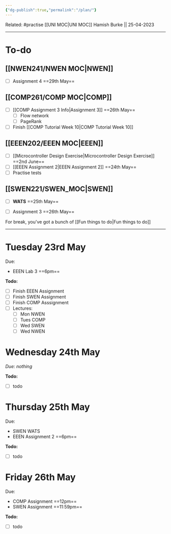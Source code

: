```yaml
---
{"dg-publish":true,"permalink":"/plan/"}
---
```


Related: #practise 
[[UNI MOC\|UNI MOC]]
Hamish Burke || 25-04-2023
***

# To-do

## [[NWEN241/NWEN MOC\|NWEN]]

- [ ] Assignment 4 ==29th May==

## [[COMP261/COMP MOC\|COMP]]

- [ ] [[COMP Assignment 3 Info\|Assignment 3]] ==26th May==
	- [ ] Flow network
	- [ ] PageRank
- [ ] Finish [[COMP Tutorial Week 10\|COMP Tutorial Week 10]]

## [[EEEN202/EEEN MOC\|EEEN]]

- [ ] [[Microcontroller Design Exercise\|Microcontroller Design Exercise]] ==2nd June==
- [ ] [[EEEN Assignment 2\|EEEN Assignment 2]] ==24th May==
- [ ] Practise tests

## [[SWEN221/SWEN_MOC\|SWEN]]

- [ ] **WATS** ==25th May==
- [ ] Assignment 3 ==26th May==



For break, you've got a bunch of [[Fun things to do\|Fun things to do]]

***

# Tuesday 23rd May

Due: 
- EEEN Lab 3 ==6pm==

**Todo:**
- [ ] Finish EEEN Assignment
- [ ] Finish SWEN Assignment
- [ ] Finish COMP Asssignment
- [ ] Lectures:
	- [ ] Mon NWEN
	- [ ] Tues COMP
	- [ ] Wed SWEN
	- [ ] Wed NWEN

# Wednesday 24th May

*Due: nothing*

**Todo:**
- [ ] todo

# Thursday 25th May

Due: 
- SWEN WATS
- EEEN Assignment 2 ==6pm==

**Todo:**
- [ ] todo

# Friday 26th May

Due: 
- COMP Assignment ==12pm==
- SWEN Assignment ==11:59pm==

**Todo:**
- [ ] todo




